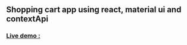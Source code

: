 ## Shopping cart app using react, material ui and contextApi 

### [Live demo :](https://react-shopping-cartt.netlify.app/) 